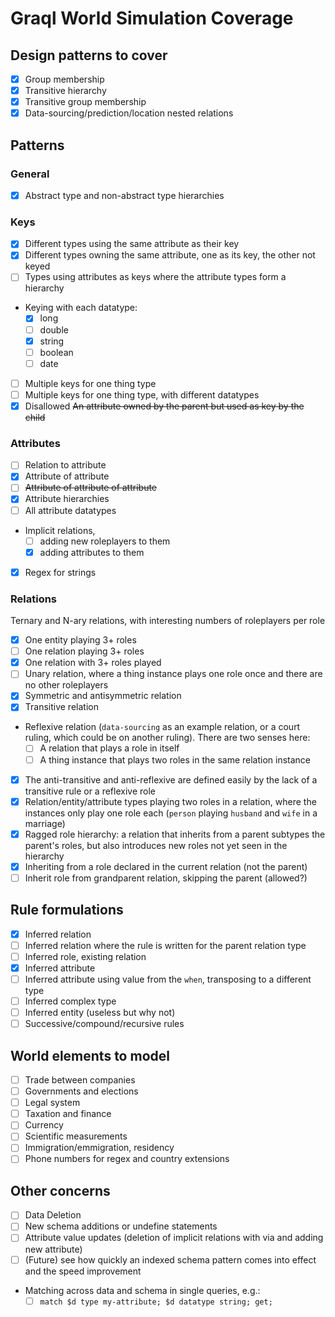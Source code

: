 # Graql World Simulation Coverage

## Design patterns to cover

- [x] Group membership
- [x] Transitive hierarchy
- [x] Transitive group membership
- [x] Data-sourcing/prediction/location nested relations

## Patterns

### General

- [x] Abstract type and non-abstract type hierarchies
### Keys 
- [x] Different types using the same attribute as their key
- [x] Different types owning the same attribute, one as its key, the other not keyed
- [ ] Types using attributes as keys where the attribute types form a hierarchy
- Keying with each datatype:
	- [x] long
	- [ ] double
	- [x] string
	- [ ] boolean
	- [ ] date
- [ ] Multiple keys for one thing type
- [ ] Multiple keys for one thing type, with different datatypes
- [x] Disallowed ~~An attribute owned by the parent but used as key by the child~~

### Attributes

- [ ] Relation to attribute
- [x] Attribute of attribute
- [ ] ~~Attribute of attribute of attribute~~
- [x] Attribute hierarchies
- [ ] All attribute datatypes
- Implicit relations, 
  - [ ] adding new roleplayers to them
  - [x] adding attributes to them
- [x] Regex for strings

### Relations

Ternary and N-ary relations, with interesting numbers of roleplayers per role

- [x] One entity playing 3+ roles
- [ ] One relation playing 3+ roles
- [x] One relation with 3+ roles played
- [ ] Unary relation, where a thing instance plays one role once and there are no other roleplayers
- [x] Symmetric and antisymmetric relation
- [x] Transitive relation
- Reflexive relation (`data-sourcing` as an example relation, or a court ruling, which could be on another ruling). There are two senses here:
	- [ ] A relation that plays a role in itself
	- [ ] A thing instance that plays two roles in the same relation instance
- [x] The anti-transitive and anti-reflexive are defined easily by the lack of a transitive rule or a reflexive role
- [x] Relation/entity/attribute types playing two roles in a relation, where the instances only play one role each (`person` playing `husband` and `wife` in a marriage)
- [x] Ragged role hierarchy: a relation that inherits from a parent subtypes the parent's roles, but also introduces new roles not yet seen in the hierarchy
- [x] Inheriting from a role declared in the current relation (not the parent)
- [ ] Inherit role from grandparent relation, skipping the parent (allowed?)

## Rule formulations
- [x] Inferred relation
- [ ] Inferred relation where the rule is written for the parent relation type
- [ ] Inferred role, existing relation
- [x] Inferred attribute
- [ ] Inferred attribute using value from the `when`, transposing to a different type
- [ ] Inferred complex type
- [ ] Inferred entity (useless but why not)
- [ ] Successive/compound/recursive rules

## World elements to model

- [ ] Trade between companies
- [ ] Governments and elections
- [ ] Legal system
- [ ] Taxation and finance
- [ ] Currency
- [ ] Scientific measurements
- [ ] Immigration/emmigration, residency
- [ ] Phone numbers for regex and country extensions

## Other concerns

- [ ] Data Deletion
- [ ] New schema additions or undefine statements
- [ ] Attribute value updates (deletion of implicit relations with via and adding new attribute)
- [ ] (Future) see how quickly an indexed schema pattern comes into effect and the speed improvement
- Matching across data and schema in single queries, e.g.:
  - [ ] `match $d type my-attribute; $d datatype string; get;`
